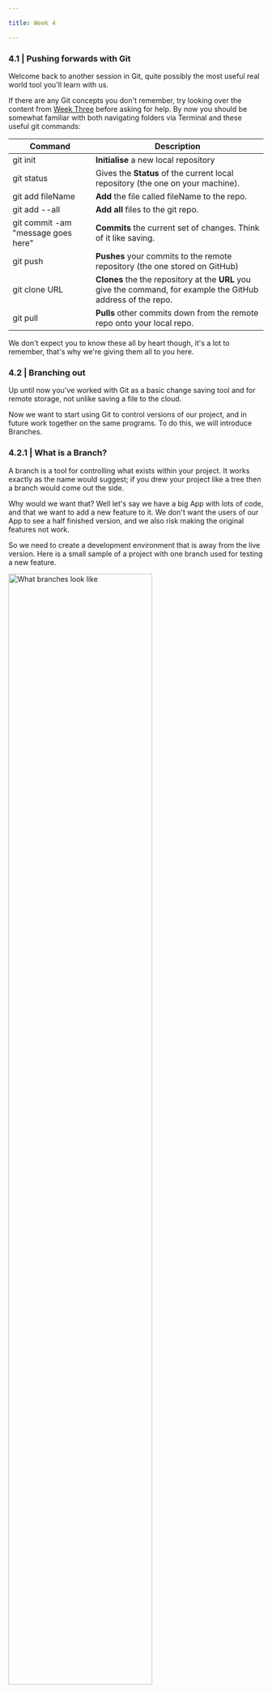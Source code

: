 ```yaml
---

title: Week 4

---
```


### 4.1 | Pushing forwards with Git

Welcome back to another session in Git, quite possibly the most useful real world tool you'll learn with us.

If there are any Git concepts you don't remember, try looking over the content from [Week Three](three.md) before asking for help. By now you should be somewhat familiar with both navigating folders via Terminal and these useful git commands:

| Command | Description |
|---------|-------------|
| git init | **Initialise** a new local repository |
| git status | Gives the **Status** of the current local repository (the one on your machine).
| git add fileName | **Add** the file called fileName to the repo.|
| git add --all | **Add all** files to the git repo. |
| git commit -am "message goes here"      | **Commits** the current set of changes. Think of it like saving. |
| git push | **Pushes** your commits to the remote repository (the one stored on GitHub)|
| git clone URL | **Clones** the the repository at the **URL** you give the command, for example the GitHub address of the repo.
| git pull | **Pulls** other commits down from the remote repo onto your local repo. |

We don't expect you to know these all by heart though, it's a lot to remember, that's why we're giving them all to you here.

### 4.2 | Branching out

Up until now you've worked with Git as a basic change saving tool and for remote storage, not unlike saving a file to the cloud.

Now we want to start using Git to control versions of our project, and in future work together on the same programs. To do this, we will introduce Branches.

### 4.2.1 | What is a Branch?

A branch is a tool for controlling what exists within your project. It works exactly as the name would suggest; if you drew your project like a tree then a branch would come out the side.

Why would we want that? Well let's say we have a big App with lots of code, and that we want to add a new feature to it. We don't want the users of our App to see a half finished version, and we also risk making the original features not work.

So we need to create a development environment that is away from the live version. Here is a small sample of a project with one branch used for testing a new feature.

<img src="https://canberragrammar.github.io/codecadets-2018/Resources/Branches.png" alt="What branches look like" style="width: 75%;"/>

In the above image, the Tree diagram depicts the structure of the repository's commit history, where the blue line depicts the main, "master" project, and the red line depicts a "Testing_Branch" that is off to the side. These two branches can be edited separately to each other by you or other users.

### 4.2.2 | Using branches

* Start by creating a new repository on your GitHub. If you go to https://github.com/ and are signed in you should see a New Repository button like so.

<img src="https://canberragrammar.github.io/codecadets-2018/Resources/NewRepo.png" alt="Creating a new Repo" style="width: 100%;"/>

**If you get stuck on any of the following steps, the commands are in the table at the top of the page!**

* Call it whatever you want, but make it something useful so you'll remember what it is later. Once created, clone your repo down onto your computer. You will need to copy and paste the link to your repo into the command.

* Add some basic text files or Python scripts of your own to the repo, and commit and push the changes.

* Create a new branch using `git checkout -b newBranchName` : Please replace newBranchName with a name of your choice.

* Edit some of the files within your git repo while in this branch. For this activity the contents of the file itself are not particularly important.

* Save and commit your changes.

### 4.2.3 | Merging together

* If you run `git branch` you will see a list of all active branches in your repo. Use a git checkout to get back onto the Master branch.

* Now we want to take the changes we made in the testing branch and put them into our main project. To do this, we will use `git merge branchName`. Push your changes to your remote repo.

* You have successfully created and merged a branch in Git. It may be difficult to appreciate the significance of your success at the moment, but this is one of the most important steps to collaborative development using Git.



### 4.3 | Conflicting messages

If you didn't quite get that section on branches then perhaps give it a re-read, as in this section we will be using them again. Next we want to observe what happens if multiple branches modified the same content when you want them to go back together.

* Create a new branch as we did before, and edit a file(s) in the repo. **You will then need to close the file in the editor for this activity.**

* Next, checkout back to your master branch and **edit the same file(s) you edited in the test branch, but change something different than last time!**.

* Try and merge your changes on the two branches together. You should get a warning along the lines of `fatal: Exiting because of an unresolved conflict.`

* Run up a `git status` to see what went wrong. It should tell you something similar to `both modified:   test.txt`.

* This is called a **"Merge Conflict"**, and if you work with others on the same code they can be quite a common problem.

### 4.3.1 | Resolving the conflict

* Open your test file in Atom. There should be a large box showing you where the merge conflict is; along with the buttons "Use me" for your changes and their changes.


<img src="https://canberragrammar.github.io/codecadets-2018/Resources/MergeConflict.png" alt="Merge conflicts" style="width: 100%;"/>

* Decide on which set of changes you want to keep. Either keep the Master changes, or accept and merge the test branch changes. Or you may want to take a combination of the two (you will have to remove the named markers, <<<<<, ===== and >>>>>).

* Once you've settled on a final version, save the file(s) and commit your changes back to the master branch, and push back to your remote. The branch will now be joined back to the master.

<img src="https://canberragrammar.github.io/codecadets-2018/Resources/Conflict_Resolved.png" alt="Merge conflict resolved, branches rejoined" style="width: 75%;"/>

### 4.4 | Working Together

Last session we got you to fork your own copy of a remote repo, and then clone that down onto your machine. Today will be very similar, except you are going to directly clone one of our repos:

* `git clone https://github.com/AGellel/Code-Cadets-Week-4/`

* In this repo you should find a folder for the day of the week, and your class. Navigate to it, depending on your speed there may or may not be files in there already.

* Create a new branch exactly like we have before. Make the branch name your **Firstname-Lastname** so we know who it is.

* Create a new text or python file, and again name the file **Firstname-Lastname**, then add it to the repo and commit your changes.


* Now, try to push your changes to our remote. **<font color="red" > You should get an error message telling you  </font>**`fatal: The current branch branchName has no upstream branch.` The Terminal will tell you how to add a branch to the remote, see if you can do it yourself.

### 4.4.1 | Creating a Pull Request

Now that you've committed the changes to your branch, let's get it added to the Master branch of the project.

* Go back to https://github.com/AGellel/Code-Cadets-Week-4

* On the main page you should a button that says `New pull request.`

<img src="https://canberragrammar.github.io/codecadets-2018/Resources/NewRequest.png" alt="Create a new pull request" style="width: 100%;"/>

* You will be taken to the following screen. Select your branch in the drop down menu labeled `compare`. If you don't see your branch, you likely failed to push it up.

<img src="https://canberragrammar.github.io/codecadets-2018/Resources/PullRequest.png" alt="The Request" style="width: 100%;"/>

* If your brach doesn't have any conflicts with existing files, it should merge it automatically. Once merged, check the repo's list of commits and you should be able to see yourself - if that is the case, go back over a few of the sections above.


<img src="https://canberragrammar.github.io/codecadets-2018/Resources/MergeSuccess.png" alt="Request successful" style="width: 100%;"/>

### 4.5 | Finishing up

Congratulations, you've successfully merged a new file using git into our project. Git is the foundation of most collaborative software work in the real world; and of all the things you'll learn with us over this year this is likely the most practical skill.

### 4.6 | Appendix - New Commands

Now that you've made it this far, here is a list of the git commands we've added to our knowledge in this session.

This could be a handy reference in future, although there will be plenty other sources on the internet you may want to use, such as [the GitHub Cheatsheet](https://services.github.com/on-demand/downloads/github-git-cheat-sheet.pdf).

| Command | Description |
|---------|-------------|
|git branch | List all branches in the repo. |
| git checkout -b branchName | Creates a new **branch** called branchName |
| git checkout branchName | Switches the repo to the branch called brachName|
| git merge branchName | **Merges** the changes in the specified branch. |
